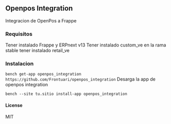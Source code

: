 ## Openpos Integration

Integracion de OpenPos a Frappe

### Requisitos
Tener instalado Frappe y ERPnext v13
Tener instalado custom_ve en la rama stable
tener instalado retail_ve

### Instalacion

`bench get-app openpos_integration https://github.com/Frontuari/openpos_integration`
Desarga la app de openpos integration

`bench --site tu.sitio install-app openpos_integration`


#### License

MIT